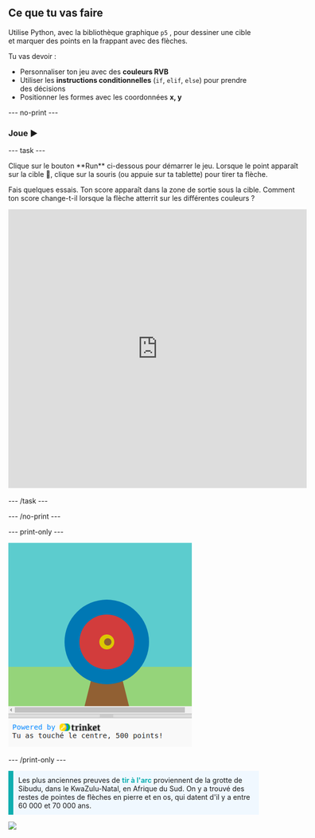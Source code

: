 ## Ce que tu vas faire

Utilise Python, avec la bibliothèque graphique `p5` , pour dessiner une cible et marquer des points en la frappant avec des flèches.

Tu vas devoir :
 + Personnaliser ton jeu avec des **couleurs RVB**
 + Utiliser les **instructions conditionnelles** (`if`, `elif`, `else`) pour prendre des décisions
 + Positionner les formes avec les coordonnées **x, y**

--- no-print ---

### Joue ▶️

--- task ---

<div style="display: flex; flex-wrap: wrap">
<div style="flex-basis: 175px; flex-grow: 1">  
Clique sur le bouton **Run** ci-dessous pour démarrer le jeu. Lorsque le point apparaît sur la cible 🎯, clique sur la souris (ou appuie sur ta tablette) pour tirer ta flèche. 

Fais quelques essais. Ton score apparaît dans la zone de sortie sous la cible. Comment ton score change-t-il lorsque la flèche atterrit sur les différentes couleurs ? 
  <iframe src="https://trinket.io/embed/python/f686c82d8a?outputOnly=true" width="600" height="560" frameborder="0" marginwidth="0" marginheight="0" allowfullscreen>
  </iframe>
</div>
</div>

--- /task ---

--- /no-print ---

--- print-only ---

![Projet terminé.](images/yellow-points.png)

--- /print-only ---

<p style="border-left: solid; border-width:10px; border-color: #0faeb0; background-color: aliceblue; padding: 10px;">
Les plus anciennes preuves de <span style="color: #0faeb0; font-weight: bold;">tir à l'arc</span> proviennent de la grotte de Sibudu, dans le KwaZulu-Natal, en Afrique du Sud. On y a trouvé des restes de pointes de flèches en pierre et en os, qui datent d'il y a entre 60 000 et 70 000 ans. 
</p>

![](http://code.org/api/hour/begin_coderdojo_target.png)
